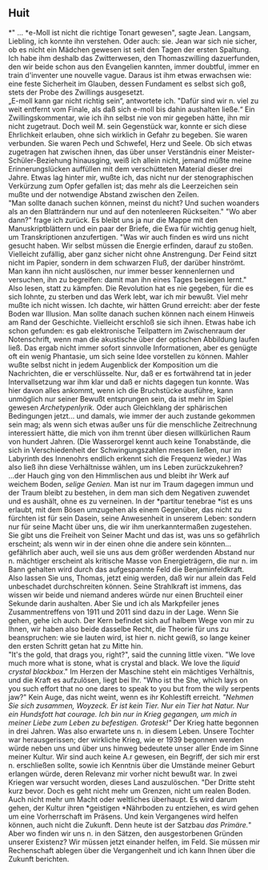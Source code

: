 ## Huit
*&quot; ... *e-Moll ist nicht die richtige Tonart gewesen&quot;, sagte Jean. Langsam, Liebling, ich konnte ihn verstehen. Oder auch: sie. Jean war sich nie sicher, ob es nicht ein Mädchen gewesen ist seit den Tagen der ersten Spaltung. Ich habe ihm deshalb das Zwitterwesen, den Thomaszwilling dazuerfunden, den wir beide schon aus den Evangelien kannten, immer doubtful, immer en train d&#39;inventer une nouvelle vague. Daraus ist ihm etwas erwachsen wie: eine feste Sicherheit im Glauben, dessen Fundament es selbst sich goß, stets der Probe des Zwillings ausgesetzt.   
„E-moll kann gar nicht richtig sein“, antwortete ich. &quot;Dafür sind wir n. viel zu weit entfernt vom Finale, als daß sich e-moll bis dahin aushalten ließe.“ Ein Zwillingskommentar, wie ich ihn selbst nie von mir gegeben hätte, ihn mir nicht zugetraut. Doch weil M. sein Gegenstück war, konnte er sich diese Ehrlichkeit erlauben, ohne sich wirklich in Gefahr zu begeben. Sie waren verbunden. Sie waren Pech und Schwefel, Herz und Seele. Ob sich etwas zugetragen hat zwischen ihnen, das über unser Verständnis einer Meister-Schüler-Beziehung hinausging, weiß ich allein nicht, jemand müßte meine Erinnerungslücken auffüllen mit dem verschütteten Material dieser drei Jahre. Etwas lag hinter mir, wußte ich, das nicht nur der stenographischen Verkürzung zum Opfer gefallen ist; das mehr als die Leerzeichen sein mußte und der notwendige Abstand zwischen den Zeilen.    
&quot;Man sollte danach suchen können, meinst du nicht? Und suchen woanders als an den Blatträndern nur und auf den notenleeren Rückseiten.&quot; &quot;Wo aber dann?&quot; frage ich zurück. Es bleibt uns ja nur die Mappe mit den Manuskriptblättern und ein paar der Briefe, die Ewa für wichtig genug hielt, um Transkriptionen anzufertigen. &quot;Was wir auch finden es wird uns nicht gesucht haben. Wir selbst müssen die Energie erfinden, darauf zu stoßen. Vielleicht zufällig, aber ganz sicher nicht ohne Anstrengung. Der Feind sitzt nicht im Papier, sondern in dem schwarzen Fluß, der darüber hinströmt. Man kann ihn nicht auslöschen, nur immer besser kennenlernen und versuchen, ihn zu begreifen: damit man ihn eines Tages besiegen lernt.&quot; Also lesen, statt zu kämpfen. Die Revolution hat es nie gegeben, für die es sich lohnte, zu sterben und das Werk lebt, war ich mir bewußt. Viel mehr mußte ich nicht wissen. Ich dachte, wir hätten Grund erreicht: aber der feste Boden war Illusion. Man sollte danach suchen können nach einem Hinweis am Rand der Geschichte. Vielleicht erschloß sie sich ihnen. Etwas habe ich schon gefunden: es gab elektronische Teilpattern im Zwischenraum der Notenschrift, wenn man die akustische über der optischen Abbildung laufen ließ. Das ergab nicht immer sofort sinnvolle Informationen, aber es genügte oft ein wenig Phantasie, um sich seine Idee vorstellen zu können. Mahler wußte selbst nicht in jedem Augenblick der Komposition um die Nachrichten, die er verschlüsselte. Nur, daß er es fortwährend tat in jeder Intervallsetzung war ihm klar und daß er nichts dagegen tun konnte. Was hier davon alles ankommt, wenn ich die Bruchstücke ausführe, kann unmöglich nur seiner Bewußt entsprungen sein, da ist mehr im Spiel gewesen *Archetypenlyrik.* Oder auch Gleichklang der sphärischen Bedingungen jetzt... und damals, wie immer der auch zustande gekommen sein mag; als wenn sich etwas außer uns für die menschliche Zeitrechnung interessiert hätte, die mich von ihm trennt über diesen willkürlichen Raum von hundert Jahren. (Die Wasserorgel kennt auch keine Tonabstände, die sich in Verschiedenheit der Schwingungszahlen messen ließen, nur im Labyrinth des Innenohrs endlich erkennt sich die Frequenz wieder.) Was also ließ ihn diese Verhältnisse wählen, um ins Leben zurückzukehren? ...der Hauch ging von den Himmlischen aus und bleibt ihr Werk auf weichem Boden, *selige Genien.* Man ist nur im Traum dagegen immun und der Traum bleibt zu bestehen, in dem man sich dem Negativen zuwendet und es aushält, ohne es zu verneinen. In der *partitur tenebrae *ist es uns erlaubt, mit dem Bösen umzugehen als einem Gegenüber, das nicht zu fürchten ist für sein Dasein, seine Anwesenheit in unserem Leben: sondern nur für seine Macht über uns, die wir ihm unerkanntermaßen zugestehen. Sie gibt uns die Freiheit von Seiner Macht und das ist, was uns so gefährlich erscheint; als wenn wir in der einen ohne die andere sein könnten... gefährlich aber auch, weil sie uns aus dem größer werdenden Abstand nur n. mächtiger erscheint als kritische Masse von Energieträgern, die nur n. im Bann gehalten wird durch das aufgespannte Feld die Benjaminfeldkraft. Also lassen Sie uns, Thomas, jetzt einig werden, daß wir nur allein das Feld unbeschadet durchschreiten können. Seine Strahlkraft ist immens, das wissen wir beide und niemand anderes würde nur einen Bruchteil einer Sekunde darin aushalten. Aber Sie und ich als Markpfeiler jenes Zusammentreffens von 1911 und 2011 sind dazu in der Lage. Wenn Sie gehen, gehe ich auch. Der Kern befindet sich auf halbem Wege von mir zu Ihnen, wir haben also beide dasselbe Recht, die Theorie für uns zu beanspruchen: wie sie lauten wird, ist hier n. nicht gewiß, so lange keiner den ersten Schritt getan hat zu Mitte hin.    
&quot;It&#39;s the gold, that drags you, right?&quot;, said the cunning little vixen. &quot;We love much more what is stone, what is crystal and black. We love the *liquid crystal blackbox*.&quot; Im Herzen der Maschine steht ein mächtiges Verhältnis, und die Kraft es aufzulösen, liegt bei Ihr. &quot;Who ist the She, which lays on you such effort that no one dares to speak to you but from the wily serpents jaw?&quot; Kein Auge, das nicht weint, wenn es ihr Kohlestift erreicht. *&quot;Nehmen Sie sich zusammen, Woyzeck. Er ist kein Tier. Nur ein Tier hat Natur. Nur ein Hundsfott hat courage. Ich bin nur in Krieg gegangen, um mich in meiner Liebe zum Leben zu befestigen. Grotesk!&quot;* Der Krieg hatte begonnen in drei Jahren. Was also erwartete uns n. in diesem Leben. Unsere Tochter war herausgerissen; der wirkliche Krieg, wie er 1939 begonnen werden würde neben uns und über uns hinweg bedeutete unser aller Ende im Sinne meiner Kultur. Wir sind auch keine A.r gewesen, ein Begriff, der sich mir erst n. erschließen sollte, sowie ich Kenntnis über die Umstände meiner Geburt erlangen würde, deren Relevanz mir vorher nicht bewußt war. In zwei Kriegen war versucht worden, dieses Land auszulöschen. &quot;Der Dritte steht kurz bevor. Doch es geht nicht mehr um Grenzen, nicht um realen Boden. Auch nicht mehr um Macht oder weltliches überhaupt. Es wird darum gehen, der Kultur ihren *geistigen *Nährboden zu entziehen, es wird gehen um eine Vorherrschaft im Präsens. Und kein Vergangenes wird helfen können, auch nicht die Zukunft. Denn heute ist der Satzbau *das Primäre.*&quot; Aber wo finden wir uns n. in den Sätzen, den ausgestorbenen Gründen unserer Existenz? Wir müssen jetzt einander helfen, im Feld. Sie müssen mir Rechenschaft ablegen über die Vergangenheit und ich kann Ihnen über die Zukunft berichten.    

